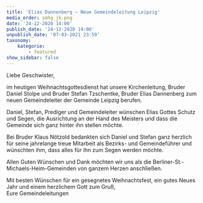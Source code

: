 ```yaml
---
title: 'Elias Dannenberg — Neue Gemeindeleitung Leipzig'
media_order: smhg_jk.png
date: '24-12-2020 14:00'
publish_date: '24-12-2020 14:00'
unpublish_date: '07-03-2021 23:59'
taxonomy:
    kategorie:
        - featured
show_sidebar: false
---
```


Liebe Geschwister,
 
im heutigen Weihnachtsgottesdienst hat unsere Kirchenleitung, Bruder Daniel Stolpe und Bruder Stefan Tzschentke, Bruder Elias Dannenberg zum neuen Gemeindeleiter der Gemeinde Leipzig berufen.
 
Daniel, Stefan, Prediger und Gemeindeleiter wünschen Elias Gottes Schutz und Segen, die Ausrichtung an der Hand des Meisters und dass die Gemeinde sich ganz hinter ihn stellen möchte.
 
Bei Bruder Klaus Nötzold bedankten sich Daniel und Stefan ganz herzlich für seine jahrelange treue Mitarbeit als Bezirks- und Gemeindeführer und wünschten ihm, dass alles für ihn zum Segen werden möchte.

Allen Guten Wünschen und Dank möchten wir uns als die Berliner-St.-Michaels-Heim-Gemeinden von ganzem Herzen anschließen.
 
Mit besten Wünschen für ein gesegnetes Weihnachtsfest, ein gutes Neues Jahr und einem herzlichem Gott zum Gruß,<br>Eure Gemeindeleitungen